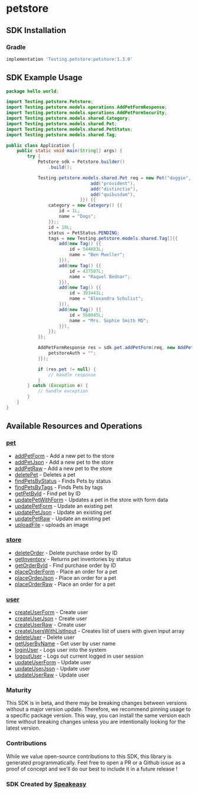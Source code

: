 # petstore

<!-- Start SDK Installation -->
## SDK Installation

### Gradle

```groovy
implementation 'Testing.petstore:petstore:1.3.0'
```
<!-- End SDK Installation -->

## SDK Example Usage
<!-- Start SDK Example Usage -->
```java
package hello.world;

import Testing.petstore.Petstore;
import Testing.petstore.models.operations.AddPetFormResponse;
import Testing.petstore.models.operations.AddPetFormSecurity;
import Testing.petstore.models.shared.Category;
import Testing.petstore.models.shared.Pet;
import Testing.petstore.models.shared.PetStatus;
import Testing.petstore.models.shared.Tag;

public class Application {
    public static void main(String[] args) {
        try {
            Petstore sdk = Petstore.builder()
                .build();

            Testing.petstore.models.shared.Pet req = new Pet("doggie",                 new String[]{{
                                add("provident"),
                                add("distinctio"),
                                add("quibusdam"),
                            }}) {{
                category = new Category() {{
                    id = 1L;
                    name = "Dogs";
                }};;
                id = 10L;
                status = PetStatus.PENDING;
                tags = new Testing.petstore.models.shared.Tag[]{{
                    add(new Tag() {{
                        id = 544883L;
                        name = "Ben Mueller";
                    }}),
                    add(new Tag() {{
                        id = 437587L;
                        name = "Raquel Bednar";
                    }}),
                    add(new Tag() {{
                        id = 383441L;
                        name = "Alexandra Schulist";
                    }}),
                    add(new Tag() {{
                        id = 568045L;
                        name = "Mrs. Sophie Smith MD";
                    }}),
                }};
            }};            

            AddPetFormResponse res = sdk.pet.addPetForm(req, new AddPetFormSecurity("perferendis") {{
                petstoreAuth = "";
            }});

            if (res.pet != null) {
                // handle response
            }
        } catch (Exception e) {
            // handle exception
        }
    }
}
```
<!-- End SDK Example Usage -->

<!-- Start SDK Available Operations -->
## Available Resources and Operations


### [pet](docs/sdks/pet/README.md)

* [addPetForm](docs/sdks/pet/README.md#addpetform) - Add a new pet to the store
* [addPetJson](docs/sdks/pet/README.md#addpetjson) - Add a new pet to the store
* [addPetRaw](docs/sdks/pet/README.md#addpetraw) - Add a new pet to the store
* [deletePet](docs/sdks/pet/README.md#deletepet) - Deletes a pet
* [findPetsByStatus](docs/sdks/pet/README.md#findpetsbystatus) - Finds Pets by status
* [findPetsByTags](docs/sdks/pet/README.md#findpetsbytags) - Finds Pets by tags
* [getPetById](docs/sdks/pet/README.md#getpetbyid) - Find pet by ID
* [updatePetWithForm](docs/sdks/pet/README.md#updatepetwithform) - Updates a pet in the store with form data
* [updatePetForm](docs/sdks/pet/README.md#updatepetform) - Update an existing pet
* [updatePetJson](docs/sdks/pet/README.md#updatepetjson) - Update an existing pet
* [updatePetRaw](docs/sdks/pet/README.md#updatepetraw) - Update an existing pet
* [uploadFile](docs/sdks/pet/README.md#uploadfile) - uploads an image

### [store](docs/sdks/store/README.md)

* [deleteOrder](docs/sdks/store/README.md#deleteorder) - Delete purchase order by ID
* [getInventory](docs/sdks/store/README.md#getinventory) - Returns pet inventories by status
* [getOrderById](docs/sdks/store/README.md#getorderbyid) - Find purchase order by ID
* [placeOrderForm](docs/sdks/store/README.md#placeorderform) - Place an order for a pet
* [placeOrderJson](docs/sdks/store/README.md#placeorderjson) - Place an order for a pet
* [placeOrderRaw](docs/sdks/store/README.md#placeorderraw) - Place an order for a pet

### [user](docs/sdks/user/README.md)

* [createUserForm](docs/sdks/user/README.md#createuserform) - Create user
* [createUserJson](docs/sdks/user/README.md#createuserjson) - Create user
* [createUserRaw](docs/sdks/user/README.md#createuserraw) - Create user
* [createUsersWithListInput](docs/sdks/user/README.md#createuserswithlistinput) - Creates list of users with given input array
* [deleteUser](docs/sdks/user/README.md#deleteuser) - Delete user
* [getUserByName](docs/sdks/user/README.md#getuserbyname) - Get user by user name
* [loginUser](docs/sdks/user/README.md#loginuser) - Logs user into the system
* [logoutUser](docs/sdks/user/README.md#logoutuser) - Logs out current logged in user session
* [updateUserForm](docs/sdks/user/README.md#updateuserform) - Update user
* [updateUserJson](docs/sdks/user/README.md#updateuserjson) - Update user
* [updateUserRaw](docs/sdks/user/README.md#updateuserraw) - Update user
<!-- End SDK Available Operations -->

### Maturity

This SDK is in beta, and there may be breaking changes between versions without a major version update. Therefore, we recommend pinning usage 
to a specific package version. This way, you can install the same version each time without breaking changes unless you are intentionally 
looking for the latest version.

### Contributions

While we value open-source contributions to this SDK, this library is generated programmatically. 
Feel free to open a PR or a Github issue as a proof of concept and we'll do our best to include it in a future release !

### SDK Created by [Speakeasy](https://docs.speakeasyapi.dev/docs/using-speakeasy/client-sdks)
